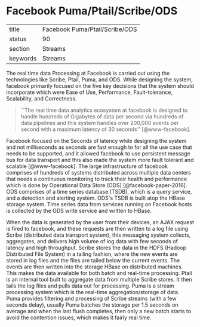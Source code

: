 # Facebook Puma/Ptail/Scribe/ODS


|          |                                |
| -------- | ------------------------------ |
| title    | Facebook Puma/Ptail/Scribe/ODS | 
| status   | 90                             |
| section  | Streams                        |
| keywords | Streams                        |


     
The real time data Processing at Facebook is carried out using the
technologies like Scribe, Ptail, Puma, and ODS. While designing the
system, facebook primarily focused on the five key decisions that the
system should incorporate which were Ease of Use, Performance,
Fault-tolerance, Scalability, and Correctness.

> ``The real time data analytics ecosystem at facebook is designed to
> handle hundreds of Gigabytes of data per second via hundreds of data
> pipelines and this system handles over 200,000 events per second
> with a maximum latency of 30 seconds'' [@www-facebook].

Facebook focused on the Seconds
of latency while designing the system and not milliseconds as seconds
are fast enough to for all the use case that needs to be supported,
and it allowed facebook to use persistent message bus for data
transport and this also made the system more fault tolerant and
scalable [@www-facebook]. The large infrastructure of facebook
comprises of hundreds of systems distributed across multiple data
centers that needs a continuous monitoring to track their health and
performance which is done by Operational Data Store
(ODS) [@facebook-paper-2016]. ODS comprises of a time series
database (TSDB), which is a query service, and a detection and
alerting system. ODS's TSDB is built atop the HBase storage
system. Time series data from services running on Facebook hosts is
collected by the ODS write service and written to HBase.

When the data is generated by the user from their devices, an AJAX
request is fired to facebook, and these requests are then written to a
log file using Scribe (distributed data transport system), this
messaging system collects, aggregates, and delivers high volume of log
data with few seconds of latency and high throughput. Scribe stores
the data in the HDFS (Hadoop Distributed File System) in a tailing
fashion, where the new events are stored in log files and the files
are tailed below the current events. The events are then written into
the storage HBase on distributed machines. This makes the data
available for both batch and real-time processing. Ptail is an
internal tool built to aggregate data from multiple Scribe stores. It
then tails the log files and pulls data out for processing. Puma is a
stream processing system which is the real-time aggregation/storage of
data. Puma provides filtering and processing of Scribe streams (with a
few seconds delay), usually Puma batches the storage per 1.5 seconds
on average and when the last flush completes, then only a new batch
starts to avoid the contention issues, which makes it fairly real
time.
     
